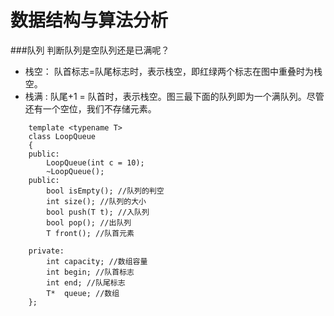 数据结构与算法分析
====
###队列
判断队列是空队列还是已满呢？     

* 栈空： 队首标志=队尾标志时，表示栈空，即红绿两个标志在图中重叠时为栈空。
* 栈满 : 队尾+1 = 队首时，表示栈空。图三最下面的队列即为一个满队列。尽管还有一个空位，我们不存储元素。
```
	template <typename T>
	class LoopQueue
	{
	public:
		LoopQueue(int c = 10);
		~LoopQueue();
	public:
		bool isEmpty(); //队列的判空
		int size(); //队列的大小
		bool push(T t); //入队列
		bool pop(); //出队列
		T front(); //队首元素
	 
	private:
		int capacity; //数组容量
		int begin; //队首标志
		int end; //队尾标志
		T*  queue; //数组
	};
```